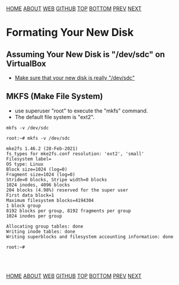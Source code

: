 ---
---

[HOME](index.md)
[ABOUT](README.md)
[WEB](https://osp4diss.vlsm.org/)
[GITHUB](https://github.com/os2xx/osp4diss/)
[TOP](#)
[BOTTOM](#endofpage)
[PREV](W03-04.md)
[NEXT](W03-06.md)

# Formating Your New Disk

## Assuming Your New Disk is "/dev/sdc" on VirtualBox

* [Make sure that your new disk is really "/dev/sdc"](W03-01.md)

## MKFS (Make File System)

* use superuser "root" to execute the "mkfs" command.
* The default file system is "ext2".

```
mkfs -v /dev/sdc

```

```
root:~# mkfs -v /dev/sdc

mke2fs 1.46.2 (28-Feb-2021)
fs_types for mke2fs.conf resolution: 'ext2', 'small'
Filesystem label=
OS type: Linux
Block size=1024 (log=0)
Fragment size=1024 (log=0)
Stride=0 blocks, Stripe width=0 blocks
1024 inodes, 4096 blocks
204 blocks (4.98%) reserved for the super user
First data block=1
Maximum filesystem blocks=4194304
1 block group
8192 blocks per group, 8192 fragments per group
1024 inodes per group

Allocating group tables: done                            
Writing inode tables: done                            
Writing superblocks and filesystem accounting information: done

root:~#

```

<br id="endofpage"><br>

[HOME](index.md)
[ABOUT](README.md)
[WEB](https://osp4diss.vlsm.org/)
[GITHUB](https://github.com/os2xx/osp4diss/)
[TOP](#)
[BOTTOM](#endofpage)
[PREV](W03-04.md)
[NEXT](W03-06.md)
<br>

